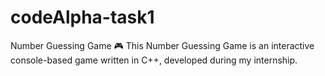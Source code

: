 # codeAlpha-task1
Number Guessing Game 🎮 This Number Guessing Game is an interactive console-based game written in C++, developed during my internship. 
